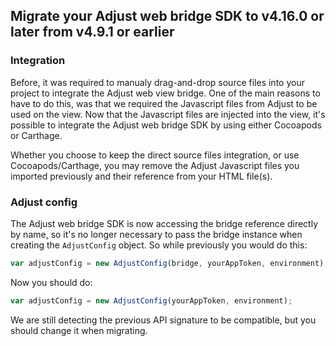 ## Migrate your Adjust web bridge SDK to v4.16.0 or later from v4.9.1 or earlier

### Integration

Before, it was required to manualy drag-and-drop source files into your project to integrate the Adjust web view bridge. One of the main reasons to have to do this, was that we required the Javascript files from Adjust to be used on the view. Now that the Javascript files are injected into the view, it's possible to integrate the Adjust web bridge SDK by using either Cocoapods or Carthage.

Whether you choose to keep the direct source files integration, or use Cocoapods/Carthage, you may remove the Adjust Javascript files you imported previously and their reference from your HTML file(s).

### Adjust config

The Adjust web bridge SDK is now accessing the bridge reference directly by name, so it's no longer necessary to pass
the bridge instance when creating the `AdjustConfig` object. So while previously you would do this:

```js
var adjustConfig = new AdjustConfig(bridge, yourAppToken, environment);
```

Now you should do:

```js
var adjustConfig = new AdjustConfig(yourAppToken, environment);
```

We are still detecting the previous API signature to be compatible, but you should change it when migrating.
